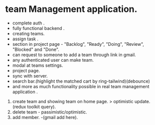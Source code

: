 # team Management application.

- complete auth .
- fully functional backend .
- creating  teams.
- assign task .
- section in project page - "Backlog", "Ready", "Doing", "Review", 
   "Blocked" and "Done".
- can request to someone to add a team through link in gmail.
- any authenticated user can make team.
- modal at teams settings.
- project page. 
- sync with server.
- search bar.(highlight the matched cart by ring-tailwind)(debounce)
- and more as much functionality possible in real team management application .


<!-- do's -->
1. create team and showing team on home page. > optimistic update. (redux toolkit query).
2. delete team - passimistic/optimistic.
3. add member. -(gmail add here).

